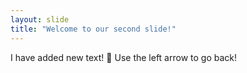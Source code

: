 ```yaml
---
layout: slide
title: "Welcome to our second slide!"
---
```

I have added new text!  :tada: 
Use the left arrow to go back!
